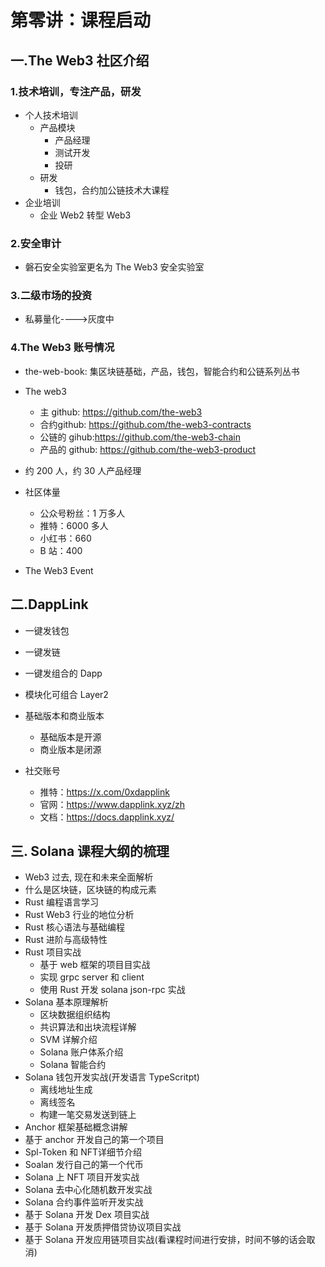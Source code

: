 # 第零讲：课程启动

## 一.The Web3 社区介绍

### 1.技术培训，专注产品，研发
- 个人技术培训
  - 产品模块
    - 产品经理
    - 测试开发
    - 投研
  - 研发
    - 钱包，合约加公链技术大课程
- 企业培训
  - 企业 Web2 转型 Web3
### 2.安全审计
- 磐石安全实验室更名为 The Web3 安全实验室
  
### 3.二级市场的投资
- 私募量化---->灰度中

### 4.The Web3 账号情况
- the-web-book: 集区块链基础，产品，钱包，智能合约和公链系列丛书
- The web3
  - 主 github: https://github.com/the-web3
  - 合约github: https://github.com/the-web3-contracts
  - 公链的 gihub:https://github.com/the-web3-chain
  - 产品的 github: https://github.com/the-web3-product

- 约 200 人，约 30 人产品经理
- 社区体量
  - 公众号粉丝：1 万多人
  - 推特：6000 多人
  - 小红书：660 
  - B 站：400 
- The Web3 Event

## 二.DappLink 
- 一键发钱包
- 一键发链
- 一键发组合的 Dapp
- 模块化可组合 Layer2
- 基础版本和商业版本
  - 基础版本是开源
  - 商业版本是闭源
 
- 社交账号
  - 推特：https://x.com/0xdapplink
  - 官网：https://www.dapplink.xyz/zh
  - 文档：https://docs.dapplink.xyz/ 

## 三. Solana 课程大纲的梳理
- Web3 过去, 现在和未来全面解析
-  什么是区块链，区块链的构成元素
-  Rust 编程语言学习
  - Rust  Web3 行业的地位分析
  - Rust 核心语法与基础编程
  - Rust 进阶与高级特性
  - Rust 项目实战
    - 基于 web 框架的项目目实战
    - 实现 grpc server 和 client
    - 使用 Rust 开发 solana json-rpc 实战
- Solana 基本原理解析
  - 区块数据组织结构
  - 共识算法和出块流程详解
  - SVM 详解介绍
  - Solana 账户体系介绍
  - Solana 智能合约
- Solana 钱包开发实战(开发语言 TypeScritpt)
  - 离线地址生成
  - 离线签名
  - 构建一笔交易发送到链上
- Anchor 框架基础概念讲解
- 基于 anchor 开发自己的第一个项目
- Spl-Token 和 NFT详细节介绍
- Soalan 发行自己的第一个代币
- Solana 上 NFT 项目开发实战
- Solana 去中心化随机数开发实战
- Solana 合约事件监听开发实战
- 基于 Solana  开发 Dex 项目实战
- 基于 Solana  开发质押借贷协议项目实战
- 基于 Solana  开发应用链项目实战(看课程时间进行安排，时间不够的话会取消)
